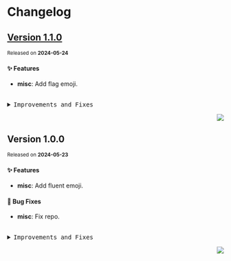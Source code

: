 <a name="readme-top"></a>

# Changelog

## [Version&nbsp;1.1.0](https://github.com/lobehub/fluent-emoji/compare/@lobehub/fluent-emoji-mono@1.0.0...@lobehub/fluent-emoji-mono@1.1.0)
<sup>Released on **2024-05-24**</sup>


#### ✨ Features

- **misc**: Add flag emoji.


<br/>



<details>
<summary><kbd>Improvements and Fixes</kbd></summary>



#### What's improved

* **misc**: Add flag emoji ([19f61d9](https://github.com/lobehub/fluent-emoji/commit/19f61d9))

</details>


<div align="right">

[![](https://img.shields.io/badge/-BACK_TO_TOP-151515?style=flat-square)](#readme-top)

</div>

## Version&nbsp;1.0.0
<sup>Released on **2024-05-23**</sup>


#### ✨ Features

- **misc**: Add fluent emoji.


#### 🐛 Bug Fixes

- **misc**: Fix repo.


<br/>



<details>
<summary><kbd>Improvements and Fixes</kbd></summary>



#### What's improved

* **misc**: Add fluent emoji ([7ed3083](https://github.com/lobehub/fluent-emoji/commit/7ed3083))



#### What's fixed

* **misc**: Fix repo ([514d6b7](https://github.com/lobehub/fluent-emoji/commit/514d6b7))

</details>


<div align="right">

[![](https://img.shields.io/badge/-BACK_TO_TOP-151515?style=flat-square)](#readme-top)

</div>
